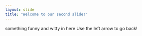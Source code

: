 ```yaml
---
layout: slide
title: "Welcome to our second slide!"
---
```

something funny and witty in here
Use the left arrow to go back!
